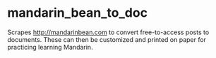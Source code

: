 # mandarin_bean_to_doc

Scrapes http://mandarinbean.com to convert free-to-access posts to documents. These can then be customized and printed on paper for practicing learning Mandarin.

